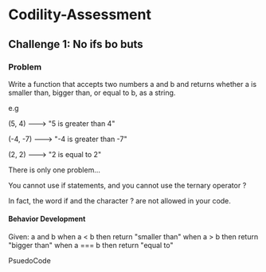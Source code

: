 # Codility-Assessment

## Challenge 1: No ifs bo buts

### Problem
Write a function that accepts two numbers a and b and returns whether a is smaller than, bigger than, or equal to b, as a string.

e.g 

(5, 4)   ---> "5 is greater than 4"

(-4, -7) ---> "-4 is greater than -7"

(2, 2)   ---> "2 is equal to 2"

There is only one problem...

You cannot use if statements, and you cannot use the ternary operator ? 

In fact, the word if and the character ? are not allowed in your code.

#### Behavior Development
Given: a and b
when a < b then return "smaller than"
when a > b then return "bigger than"
when a === b then return "equal to"

PsuedoCode



